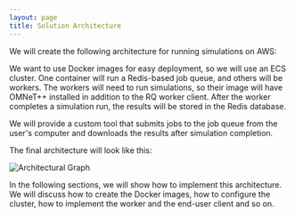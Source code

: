 ```yaml
---
layout: page
title: Solution Architecture
---
```


We will create the following architecture for running simulations on AWS:

We want to use Docker images for easy deployment, so we will use an ECS cluster.
One container will run a Redis-based job queue, and others will be workers. The
workers will need to run simulations, so their image will have OMNeT++ installed
in addition to the RQ worker client. After the worker completes a simulation
run, the results will be stored in the Redis database.

We will provide a custom tool that submits jobs to the job queue from the user's
computer and downloads the results after simulation completion.

The final architecture will look like this:

![Architectural Graph](/images/architecture.svg)

In the following sections, we will show how to implement this architecture.
We will discuss how to create the Docker images, how to configure the cluster,
how to implement the worker and the end-user client and so on.
